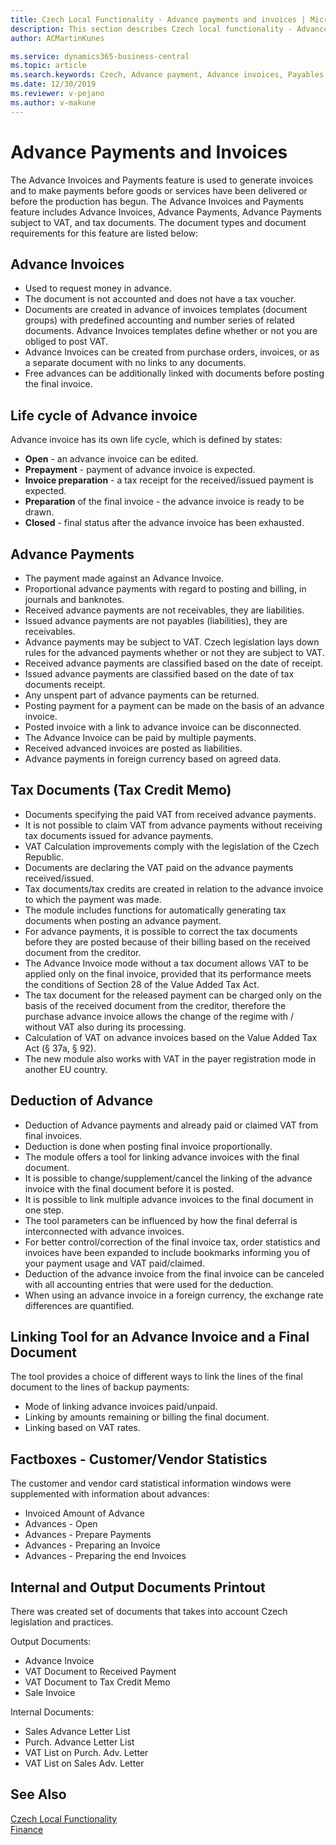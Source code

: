 ```yaml
---
title: Czech Local Functionality - Advance payments and invoices | Microsoft Docs
description: This section describes Czech local functionality - Advance payments and invoices
author: ACMartinKunes

ms.service: dynamics365-business-central
ms.topic: article
ms.search.keywords: Czech, Advance payment, Advance invoices, Payables, Finance, CZ, Cash
ms.date: 12/30/2019
ms.reviewer: v-pejano
ms.author: v-makune
---
```


# Advance Payments and Invoices  

The Advance Invoices and Payments feature is used to generate invoices and to make payments before goods or services have been delivered or before the production has begun. The Advance Invoices and Payments feature includes Advance Invoices, Advance Payments, Advance Payments subject to VAT, and tax documents. The document types and document requirements for this feature are listed below:

## Advance Invoices

- Used to request money in advance.
- The document is not accounted and does not have a tax voucher.
- Documents are created in advance of invoices templates (document groups) with predefined accounting and number series of related documents. Advance Invoices templates define whether or not you are obliged to post VAT.
- Advance Invoices can be created from purchase orders, invoices, or as a separate document with no links to any documents.
- Free advances can be additionally linked with documents before posting the final invoice.

## Life cycle of Advance invoice

Advance invoice has its own life cycle, which is defined by states:
- **Open** - an advance invoice can be edited.
- **Prepayment** - payment of advance invoice is expected.
- **Invoice preparation** - a tax receipt for the received/issued payment is expected.
- **Preparation** of the final invoice - the advance invoice is ready to be drawn.
- **Closed** - final status after the advance invoice has been exhausted.

## Advance Payments

- The payment made against an Advance Invoice.
- Proportional advance payments with regard to posting and billing, in journals and banknotes.
- Received advance payments are not receivables, they are liabilities.
- Issued advance payments are not payables (liabilities), they are receivables.
- Advance payments may be subject to VAT. Czech legislation lays down rules for the advanced payments whether or not they are subject to VAT.
- Received advance payments are classified based on the date of receipt.
- Issued advance payments are classified based on the date of tax documents receipt.
- Any unspent part of advance payments can be returned.
- Posting payment for a payment can be made on the basis of an advance invoice.
- Posted invoice with a link to advance invoice can be disconnected.
- The Advance Invoice can be paid by multiple payments.
- Received advanced invoices are posted as liabilities.
- Advance payments in foreign currency based on agreed data.

## Tax Documents (Tax Credit Memo)

- Documents specifying the paid VAT from received advance payments.
- It is not possible to claim VAT from advance payments without receiving tax documents issued for advance payments.
- VAT Calculation improvements comply with the legislation of the Czech Republic.
- Documents are declaring the VAT paid on the advance payments received/issued.
- Tax documents/tax credits are created in relation to the advance invoice to which the payment was made.
- The module includes functions for automatically generating tax documents when posting an advance payment.
- For advance payments, it is possible to correct the tax documents before they are posted because of their billing based on the received document from the creditor.
- The Advance Invoice mode without a tax document allows VAT to be applied only on the final invoice, provided that its performance meets the conditions of Section 28 of the Value Added Tax Act.
- The tax document for the released payment can be charged only on the basis of the received document from the creditor, therefore the purchase advance invoice allows the change of the regime with / without VAT also during its processing.
- Calculation of VAT on advance invoices based on the Value Added Tax Act (§ 37a, § 92).
- The new module also works with VAT in the payer registration mode in another EU country.

## Deduction of Advance

- Deduction of Advance payments and already paid or claimed VAT from final invoices.
- Deduction is done when posting final invoice proportionally.
- The module offers a tool for linking advance invoices with the final document.
- It is possible to change/supplement/cancel the linking of the advance invoice with the final document before it is posted.
- It is possible to link multiple advance invoices to the final document in one step.
- The tool parameters can be influenced by how the final deferral is interconnected with advance invoices.
- For better control/correction of the final invoice tax, order statistics and invoices have been expanded to include bookmarks informing you of your payment usage and VAT paid/claimed.
- Deduction of the advance invoice from the final invoice can be canceled with all accounting entries that were used for the deduction.
- When using an advance invoice in a foreign currency, the exchange rate differences are quantified.

## Linking Tool for an Advance Invoice and a Final Document

The tool provides a choice of different ways to link the lines of the final document to the lines of backup payments:

- Mode of linking advance invoices paid/unpaid.
- Linking by amounts remaining or billing the final document.
- Linking based on VAT rates.

## Factboxes - Customer/Vendor Statistics

The customer and vendor card statistical information windows were supplemented with information about advances:
- Invoiced Amount of Advance
- Advances - Open
- Advances - Prepare Payments
- Advances - Preparing an Invoice
- Advances - Preparing the end Invoices

## Internal and Output Documents Printout

There was created set of documents that takes into account Czech legislation and practices.

Output Documents:
- Advance Invoice
- VAT Document to Received Payment
- VAT Document to Tax Credit Memo
- Sale Invoice

Internal Documents:
- Sales Advance Letter List
- Purch. Advance Letter List
- VAT List on Purch. Adv. Letter
- VAT List on Sales Adv. Letter

## See Also
[Czech Local Functionality](czech-local-functionality.md)  
[Finance](finance.md)